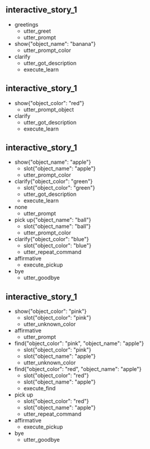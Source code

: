 
## interactive_story_1
* greetings
    - utter_greet
    - utter_prompt
* show{"object_name": "banana"}
    - utter_prompt_color
* clarify
    - utter_got_description
    - execute_learn

## interactive_story_1
* show{"object_color": "red"}
    - utter_prompt_object
* clarify
    - utter_got_description
    - execute_learn

## interactive_story_1
* show{"object_name": "apple"}
    - slot{"object_name": "apple"}
    - utter_prompt_color
* clarify{"object_color": "green"}
    - slot{"object_color": "green"}
    - utter_got_description
    - execute_learn
* none
    - utter_prompt
* pick up{"object_name": "ball"}
    - slot{"object_name": "ball"}
    - utter_prompt_color
* clarify{"object_color": "blue"}
    - slot{"object_color": "blue"}
    - utter_repeat_command
* affirmative
    - execute_pickup
* bye
    - utter_goodbye

## interactive_story_1
* show{"object_color": "pink"}
    - slot{"object_color": "pink"}
    - utter_unknown_color
* affirmative
    - utter_prompt
* find{"object_color": "pink", "object_name": "apple"}
    - slot{"object_color": "pink"}
    - slot{"object_name": "apple"}
    - utter_unknown_color
* find{"object_color": "red", "object_name": "apple"}
    - slot{"object_color": "red"}
    - slot{"object_name": "apple"}
    - execute_find
* pick up
    - slot{"object_color": "red"}
    - slot{"object_name": "apple"}
    - utter_repeat_command
* affirmative
    - execute_pickup
* bye
    - utter_goodbye
